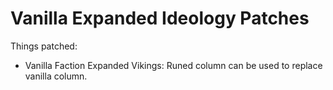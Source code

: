 # Vanilla Expanded Ideology Patches

Things patched:

- Vanilla Faction Expanded Vikings: 
    Runed column can be used to replace vanilla column.